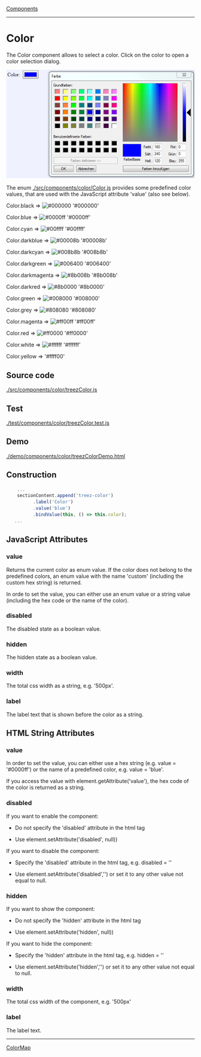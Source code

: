 [Components](../components.md)

----

# Color
		
The Color component allows to select a color. Click on the color to open a color selection dialog.
	
![](../../images/treez_color.png)

The enum [./src/components/color/Color.js](../../../src/components/color/color.js) provides some predefined color values, 
that are used with the JavaScript attribute 'value' (also see below). 



Color.black => ![#000000](https://placehold.it/15/000000/000000?text=+) '#000000'

Color.blue => ![#0000ff](https://placehold.it/15/0000ff/000000?text=+) '#0000ff'

Color.cyan => ![#00ffff](https://placehold.it/15/00ffff/000000?text=+) '#00ffff'

Color.darkblue => ![#00008b](https://placehold.it/15/00008b/000000?text=+) '#00008b'

Color.darkcyan => ![#008b8b](https://placehold.it/15/008b8b/000000?text=+) '#008b8b' 

Color.darkgreen => ![#006400](https://placehold.it/15/006400/000000?text=+) '#006400'

Color.darkmagenta => ![#8b008b](https://placehold.it/15/8b008b/000000?text=+) '#8b008b'

Color.darkred => ![#8b0000](https://placehold.it/15/8b0000/000000?text=+) '#8b0000'

Color.green => ![#008000](https://placehold.it/15/008000/000000?text=+) '#008000'

Color.grey => ![#808080](https://placehold.it/15/808080/000000?text=+) '#808080'

Color.magenta => ![#ff00ff](https://placehold.it/15/ff00ff/000000?text=+) '#ff00ff'

Color.red => ![#ff0000](https://placehold.it/15/ff0000/000000?text=+) '#ff0000'

Color.white => ![#ffffff](https://placehold.it/15/ffffff/000000?text=+) '#ffffff'

Color.yellow => '#ffff00'

		
## Source code

[./src/components/color/treezColor.js](../../../src/components/color/treezColor.js)

## Test

[./test/components/color/treezColor.test.js](../../../test/components/color/treezColor.test.js)

## Demo

[./demo/components/color/treezColorDemo.html](../../../demo/components/color/treezColorDemo.html)

## Construction

```javascript
    ...
    sectionContent.append('treez-color')
		  .label('Color')		  
		  .value('blue')		
		  .bindValue(this, () => this.color);	
   ...
```

## JavaScript Attributes

### value

Returns the current color as enum value. If the color does not belong to the predefined colors, an enum value with the name 'custom' (including the custom hex string) is returned. 

In orde to set the value, you can either use an enum value or a string value (including the hex code or the name of the color).  

### disabled

The disabled state as a boolean value. 

### hidden

The hidden state as a boolean value.

### width

The total css width as a string, e.g. '500px'.

### label

The label text that is shown before the color as a string. 

## HTML String Attributes

### value

In order to set the value, you can either use a hex string (e.g. value = '#0000ff') or the name of a predefined color, e.g. value = 'blue'.  

If you access the value with element.getAttribute('value'), the hex code of the color is returned as a string. 

### disabled

If you want to enable the component:

* Do not specify the 'disabled' attribute in the html tag

* Use element.setAttribute('disabled', null)) 

If you want to disable the component:

* Specify the 'disabled' attribute in the html tag, e.g. disabled = ''

* Use element.setAttribute('disabled','') or set it to any other value not equal to null. 

### hidden

If you want to show the component:

* Do not specify the 'hidden' attribute in the html tag

* Use element.setAttribute('hidden', null)) 

If you want to hide the component:

* Specify the 'hidden' attribute in the html tag, e.g. hidden = ''

* Use element.setAttribute('hidden','') or set it to any other value not equal to null. 

### width

The total css width of the component, e.g. '500px'

### label

The label text.




----

[ColorMap](../colorMap/colorMap.md)

